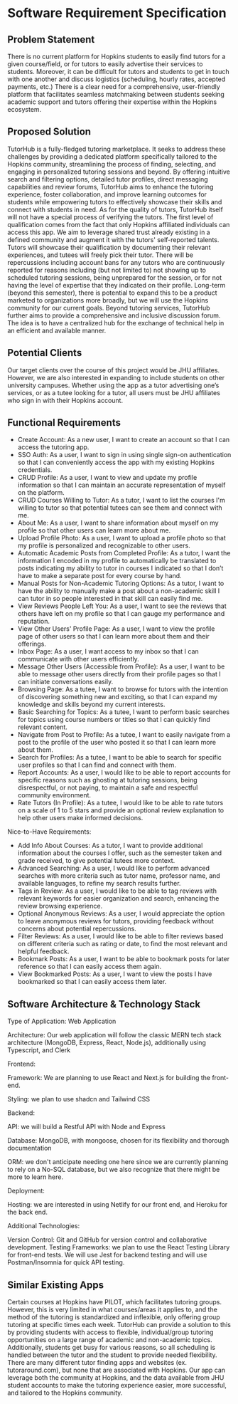 # Software Requirement Specification

## Problem Statement
There is no current platform for Hopkins students to easily find tutors for a given course/field, or for tutors to easily advertise their services to students. Moreover, it can be difficult for tutors and students to get in touch with one another and discuss logistics (scheduling, hourly rates, accepted payments, etc.) There is a clear need for a comprehensive, user-friendly platform that facilitates seamless matchmaking between students seeking academic support and tutors offering their expertise within the Hopkins ecosystem.

## Proposed Solution
TutorHub is a fully-fledged tutoring marketplace. It seeks to address these challenges by providing a dedicated platform specifically tailored to the Hopkins community, streamlining the process of finding, selecting, and engaging in personalized tutoring sessions and beyond. By offering intuitive search and filtering options, detailed tutor profiles, direct messaging capabilities and review forums, TutorHub aims to enhance the tutoring experience, foster collaboration, and improve learning outcomes for students while empowering tutors to effectively showcase their skills and connect with students in need. As for the quality of tutors, TutorHub itself will not have a special process of verifying the tutors. The first level of qualification comes from the fact that only Hopkins affiliated individuals can access this app. We aim to leverage shared trust already existing in a defined community and augment it with the tutors' self-reported talents. Tutors will showcase their qualification by documenting their relevant experiences, and tutees will freely pick their tutor. There will be repercussions including account bans for any tutors who are continuously reported for reasons including (but not limited to) not showing up to scheduled tutoring sessions, being unprepared for the session, or for not having the level of expertise that they indicated on their profile. Long-term (beyond this semester), there is potential to expand this to be a product marketed to organizations more broadly, but we will use the Hopkins community for our current goals. Beyond tutoring services, TutorHub further aims to provide a comprehensive and inclusive discussion forum. The idea is to have a centralized hub for the exchange of technical help in an efficient and available manner.

## Potential Clients
Our target clients over the course of this project would be JHU affiliates. However, we are also interested in expanding to include students on other university campuses. Whether using the app as a tutor advertising one’s services, or as a tutee looking for a tutor, all users must be JHU affiliates who sign in with their Hopkins account.


## Functional Requirements
- Create Account: As a new user, I want to create an account so that I can access the tutoring app.
- SSO Auth: As a user, I want to sign in using single sign-on authentication so that I can conveniently access the app with my existing Hopkins credentials.
- CRUD Profile: As a user, I want to view and update my profile information so that I can maintain an accurate representation of myself on the platform.
- CRUD Courses Willing to Tutor: As a tutor, I want to list the courses I'm willing to tutor so that potential tutees can see them and connect with me.
- About Me: As a user, I want to share information about myself on my profile so that other users can learn more about me.
- Upload Profile Photo: As a user, I want to upload a profile photo so that my profile is personalized and recognizable to other users.
- Automatic Academic Posts from Completed Profile: As a tutor, I want the information I encoded in my profile to automatically be translated to posts indicating my ability to tutor in courses I indicated so that I don’t have to make a separate post for every course by hand.
- Manual Posts for Non-Academic Tutoring Options: As a tutor, I want to have the ability to manually make a post about a non-academic skill I can tutor in so people interested in that skill can easily find me.
- View Reviews People Left You: As a user, I want to see the reviews that others have left on my profile so that I can gauge my performance and reputation.
- View Other Users' Profile Page: As a user, I want to view the profile page of other users so that I can learn more about them and their offerings.
- Inbox Page: As a user, I want access to my inbox so that I can communicate with other users efficiently.
- Message Other Users (Accessible from Profile): As a user, I want to be able to message other users directly from their profile pages so that I can initiate conversations easily.
- Browsing Page: As a tutee, I want to browse for tutors with the intention of discovering something new and exciting, so that I can expand my knowledge and skills beyond my current interests.
- Basic Searching for Topics: As a tutee, I want to perform basic searches for topics using course numbers or titles so that I can quickly find relevant content.
- Navigate from Post to Profile: As a tutee, I want to easily navigate from a post to the profile of the user who posted it so that I can learn more about them.
- Search for Profiles: As a tutee, I want to be able to search for specific user profiles so that I can find and connect with them.
- Report Accounts: As a user, I would like to be able to report accounts for specific reasons such as ghosting at tutoring sessions, being disrespectful, or not paying, to maintain a safe and respectful community environment.
- Rate Tutors (In Profile): As a tutee, I would like to be able to rate tutors on a scale of 1 to 5 stars and provide an optional review explanation to help other users make informed decisions.


Nice-to-Have Requirements:
- Add Info About Courses: As a tutor, I want to provide additional information about the courses I offer, such as the semester taken and grade received, to give potential tutees more context.
- Advanced Searching: As a user, I would like to perform advanced searches with more criteria such as tutor name, professor name, and available languages, to refine my search results further.
- Tags in Review: As a user, I would like to be able to tag reviews with relevant keywords for easier organization and search, enhancing the review browsing experience.
- Optional Anonymous Reviews: As a user, I would appreciate the option to leave anonymous reviews for tutors, providing feedback without concerns about potential repercussions.
- Filter Reviews: As a user, I would like to be able to filter reviews based on different criteria such as rating or date, to find the most relevant and helpful feedback.
- Bookmark Posts: As a user, I want to be able to bookmark posts for later reference so that I can easily access them again.
- View Bookmarked Posts: As a user, I want to view the posts I have bookmarked so that I can easily access them later.

## Software Architecture & Technology Stack
Type of Application: Web Application

Architecture: Our web application will follow the classic MERN tech stack architecture (MongoDB, Express, React, Node.js), additionally using Typescript, and Clerk

Frontend:

Framework: We are planning to use React and Next.js for building the front-end.

Styling: we plan to use shadcn and Tailwind CSS

Backend:

API: we will build a Restful API with Node and Express

Database: MongoDB, with mongoose, chosen for its flexibility and thorough documentation

ORM: we don't anticipate needing one here since we are currently planning to rely on a No-SQL database, but we also recognize that there might be more to learn here.

Deployment:

Hosting: we are interested in using Netlify for our front end, and Heroku for the back end.

Additional Technologies:

Version Control: Git and GitHub for version control and collaborative development.
Testing Frameworks: we plan to use the React Testing Library for front-end tests. We will use Jest for backend testing and will use Postman/Insomnia for quick API testing.

## Similar Existing Apps

Certain courses at Hopkins have PILOT, which facilitates tutoring groups. However, this is very limited in what courses/areas it applies to, and the method of the tutoring is standardized and inflexible, only offering group tutoring at specific times each week. TutorHub can provide a solution to this by providing students with access to flexible, individual/group tutoring opportunities on a large range of academic and non-academic topics. Additionally, students get busy for various reasons, so all scheduling is handled between the tutor and the student to provide needed flexibility.
There are many different tutor finding apps and websites (ex. tutoraround.com), but none that are associated with Hopkins. Our app can leverage both the community at Hopkins, and the data available from JHU student accounts to make the tutoring experience easier, more successful, and tailored to the Hopkins community.
